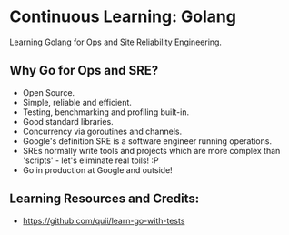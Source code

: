 # Continuous Learning: Golang

Learning Golang for Ops and Site Reliability Engineering. 

## Why Go for Ops and SRE? 

* Open Source.
* Simple, reliable and efficient. 
* Testing, benchmarking and profiling built-in.
* Good standard libraries.
* Concurrency via goroutines and channels.
* Google's definition SRE is a software engineer running operations. 
* SREs normally write tools and projects which are more complex than 'scripts' - let's eliminate real toils! :P
* Go in production at Google and outside!

## Learning Resources and Credits:

* https://github.com/quii/learn-go-with-tests
